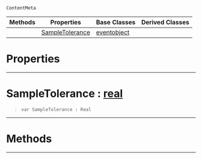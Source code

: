  `ContentMeta`

|Methods|Properties|Base Classes|Derived Classes|
|---|---|---|---|
| |[ SampleTolerance](https://github.com/PlasmaEngine/PlasmaDocs/tree/master/docs/C%2B%2B/code_reference/class_reference/richanimation.markdown#sampletolerance-plasma-eng)|[eventobject](https://github.com/PlasmaEngine/PlasmaDocs/tree/master/docs/C%2B%2B/code_reference/class_reference/eventobject.markdown)| |


 #  Properties


---  
 #  SampleTolerance : [real](https://github.com/PlasmaEngine/PlasmaDocs/tree/master/docs/C%2B%2B/code_reference/lightning_base_types/real.markdown)

> 
> ``` lang=cpp, name=Lightning
> var SampleTolerance : Real


---  
 #  Methods


---  
 

 